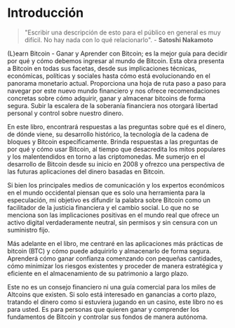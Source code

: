 # Introducción

> "Escribir una descripción de esto para el público en general es muy difícil. No hay nada con lo qué relacionarlo". - **Satoshi Nakamoto**

(L)earn Bitcoin - Ganar y Aprender con Bitcoin; es la mejor guía para decidir por qué y cómo debemos ingresar al mundo de Bitcoin. Esta obra presenta a Bitcoin en todas sus facetas, desde sus implicaciones técnicas, económicas, políticas y sociales hasta cómo está evolucionando en el panorama monetario actual. Proporciona una hoja de ruta paso a paso para navegar por este nuevo mundo financiero y nos ofrece recomendaciones concretas sobre cómo adquirir, ganar y almacenar bitcoins de forma segura. Subir la escalera de la soberanía financiera nos otorgará libertad personal y control sobre nuestro dinero.

En este libro, encontrará respuestas a las preguntas sobre qué es el dinero, de dónde viene, su desarrollo histórico, la tecnología de la cadena de bloques y Bitcoin específicamente. Brinda respuestas a las preguntas de por qué y cómo usar Bitcoin, al tiempo que desacredita los mitos populares y los malentendidos en torno a las criptomonedas. Me sumerjo en el desarrollo de Bitcoin desde su inicio en 2008 y ofrezco una perspectiva de las futuras aplicaciones del dinero basadas en Bitcoin.

Si bien los principales medios de comunicación y los expertos económicos en el mundo occidental piensan que es solo una herramienta para la especulación, mi objetivo es difundir la palabra sobre Bitcoin como un facilitador de la justicia financiera y el cambio social. Lo que no se menciona son las implicaciones positivas en el mundo real que ofrece un activo digital verdaderamente neutral, sin permisos y sin censura con un suministro fijo.

Más adelante en el libro, me centraré en las aplicaciones más prácticas de bitcoin (BTC) y cómo puede adquirirlo y almacenarlo de forma segura. Aprenderá cómo ganar confianza comenzando con pequeñas cantidades, cómo minimizar los riesgos existentes y proceder de manera estratégica y eficiente en el almacenamiento de su patrimonio a largo plazo.

Este no es un consejo financiero ni una guía comercial para los miles de Altcoins que existen. Si solo está interesado en ganancias a corto plazo, tratando el dinero como si estuviera jugando en un casino, este libro no es para usted. Es para personas que quieren ganar y comprender los fundamentos de Bitcoin y controlar sus fondos de manera autónoma.
